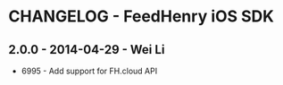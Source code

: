 # CHANGELOG - FeedHenry iOS SDK

## 2.0.0 - 2014-04-29 - Wei Li

* 6995 - Add support for FH.cloud API